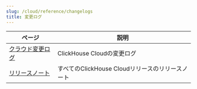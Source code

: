 ```yaml
---
slug: /cloud/reference/changelogs
title: 変更ログ
---
```


| ページ                                                         | 説明                                          |
|---------------------------------------------------------------|-----------------------------------------------|
| [クラウド変更ログ](/whats-new/cloud)                   | ClickHouse Cloudの変更ログ                   |
| [リリースノート](/cloud/reference/changelogs/release-notes) | すべてのClickHouse Cloudリリースのリリースノート |
